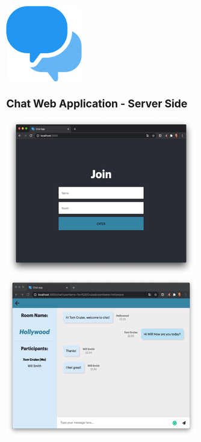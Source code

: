 <img src="/public/speech-bubble.png" alt="chat logo" width="200" height="200"/>

# Chat Web Application - Server Side

<img src="/public/join-screen-shot.png" width="548" height="423"/><img src="/public/in-chat-screen-shot3.png" width="548" height="423"/>

